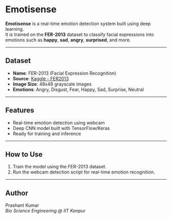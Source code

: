 # Emotisense

**Emotisense** is a real-time emotion detection system built using deep learning.  
It is trained on the **FER-2013** dataset to classify facial expressions into emotions such as **happy**, **sad**, **angry**, **surprised**, and more.

---

## Dataset
- **Name**: FER-2013 (Facial Expression Recognition)
- **Source**: [Kaggle - FER2013](https://www.kaggle.com/datasets/msambare/fer2013)
- **Image Size**: 48x48 grayscale images
- **Emotions**: Angry, Disgust, Fear, Happy, Sad, Surprise, Neutral

---

## Features
- Real-time emotion detection using webcam
- Deep CNN model built with TensorFlow/Keras
- Ready for training and inference

---

## How to Use
1. Train the model using the FER-2013 dataset.
2. Run the webcam detection script for real-time emotion recognition.

---

## Author
Prashant Kumar  
_Bio Science Engineering @ IIT Kanpur_

